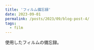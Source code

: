 ```yaml
---
title: 'フィルム備忘録'
date: 2023-09-01
permalink: /posts/2023/09/blog-post-4/
tags:
  - film
---
```


使用したフィルムの備忘録。
